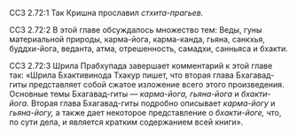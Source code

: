 ССЗ 2.72:1	Так Кришна прославил _стхита-прагьев._

ССЗ 2.72:2	В этой главе обсуждалось множество тем: Веды, гуны материальной природы, карма-йога, карма-канда, гьяна, санкхья, буддхи-йога, веданта, атма, отрешенность, самадхи, санньяса и бхакти.

ССЗ 2.72:3	Шрила Прабхупада завершает комментарий к этой главе так: «Шрила Бхактивинода Тхакур пишет, что вторая глава Бхагавад-гиты представляет собой сжатое изложение всего этого произведения. Основные темы Бхагавад-гиты — _карма-йога, гьяна-йога_ и _бхакти-йога._ Вторая глава Бхагавад-гиты подробно описывает _карма-йогу_ и _гьяна-йогу,_ а также дает некоторое представление о _бхакти-йоге,_ что, по сути дела, и является кратким содержанием всей книги».